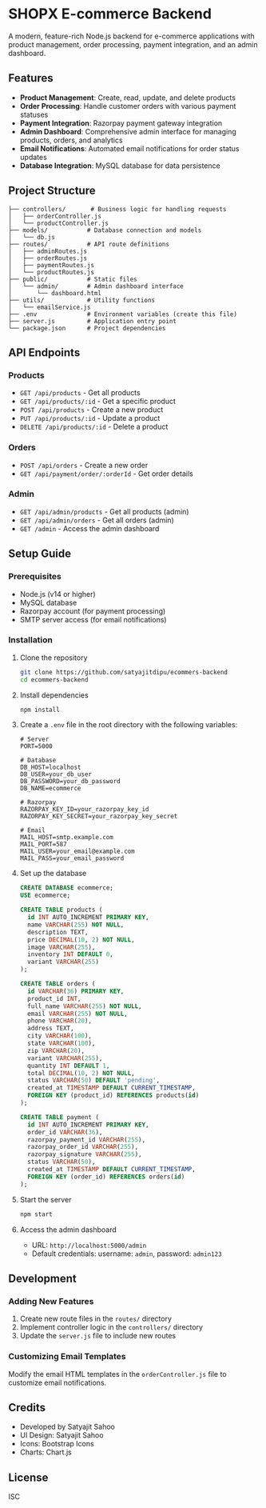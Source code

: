 # SHOPX E-commerce Backend

A modern, feature-rich Node.js backend for e-commerce applications with product management, order processing, payment integration, and an admin dashboard.

## Features

- **Product Management**: Create, read, update, and delete products
- **Order Processing**: Handle customer orders with various payment statuses
- **Payment Integration**: Razorpay payment gateway integration
- **Admin Dashboard**: Comprehensive admin interface for managing products, orders, and analytics
- **Email Notifications**: Automated email notifications for order status updates
- **Database Integration**: MySQL database for data persistence

## Project Structure

```
├── controllers/       # Business logic for handling requests
│   ├── orderController.js
│   └── productController.js
├── models/           # Database connection and models
│   └── db.js
├── routes/           # API route definitions
│   ├── adminRoutes.js
│   ├── orderRoutes.js
│   ├── paymentRoutes.js
│   └── productRoutes.js
├── public/           # Static files
│   └── admin/        # Admin dashboard interface
│       └── dashboard.html
├── utils/            # Utility functions
│   └── emailService.js
├── .env              # Environment variables (create this file)
├── server.js         # Application entry point
└── package.json      # Project dependencies
```

## API Endpoints

### Products
- `GET /api/products` - Get all products
- `GET /api/products/:id` - Get a specific product
- `POST /api/products` - Create a new product
- `PUT /api/products/:id` - Update a product
- `DELETE /api/products/:id` - Delete a product

### Orders
- `POST /api/orders` - Create a new order
- `GET /api/payment/order/:orderId` - Get order details

### Admin
- `GET /api/admin/products` - Get all products (admin)
- `GET /api/admin/orders` - Get all orders (admin)
- `GET /admin` - Access the admin dashboard

## Setup Guide

### Prerequisites
- Node.js (v14 or higher)
- MySQL database
- Razorpay account (for payment processing)
- SMTP server access (for email notifications)

### Installation

1. Clone the repository
   ```sh
   git clone https://github.com/satyajitdipu/ecommers-backend
   cd ecommers-backend
   ```

2. Install dependencies
   ```sh
   npm install
   ```

3. Create a `.env` file in the root directory with the following variables:
   ```
   # Server
   PORT=5000

   # Database
   DB_HOST=localhost
   DB_USER=your_db_user
   DB_PASSWORD=your_db_password
   DB_NAME=ecommerce

   # Razorpay
   RAZORPAY_KEY_ID=your_razorpay_key_id
   RAZORPAY_KEY_SECRET=your_razorpay_key_secret

   # Email
   MAIL_HOST=smtp.example.com
   MAIL_PORT=587
   MAIL_USER=your_email@example.com
   MAIL_PASS=your_email_password
   ```

4. Set up the database
   ```sql
   CREATE DATABASE ecommerce;
   USE ecommerce;

   CREATE TABLE products (
     id INT AUTO_INCREMENT PRIMARY KEY,
     name VARCHAR(255) NOT NULL,
     description TEXT,
     price DECIMAL(10, 2) NOT NULL,
     image VARCHAR(255),
     inventory INT DEFAULT 0,
     variant VARCHAR(255)
   );

   CREATE TABLE orders (
     id VARCHAR(36) PRIMARY KEY,
     product_id INT,
     full_name VARCHAR(255) NOT NULL,
     email VARCHAR(255) NOT NULL,
     phone VARCHAR(20),
     address TEXT,
     city VARCHAR(100),
     state VARCHAR(100),
     zip VARCHAR(20),
     variant VARCHAR(255),
     quantity INT DEFAULT 1,
     total DECIMAL(10, 2) NOT NULL,
     status VARCHAR(50) DEFAULT 'pending',
     created_at TIMESTAMP DEFAULT CURRENT_TIMESTAMP,
     FOREIGN KEY (product_id) REFERENCES products(id)
   );

   CREATE TABLE payment (
     id INT AUTO_INCREMENT PRIMARY KEY,
     order_id VARCHAR(36),
     razorpay_payment_id VARCHAR(255),
     razorpay_order_id VARCHAR(255),
     razorpay_signature VARCHAR(255),
     status VARCHAR(50),
     created_at TIMESTAMP DEFAULT CURRENT_TIMESTAMP,
     FOREIGN KEY (order_id) REFERENCES orders(id)
   );
   ```

5. Start the server
   ```sh
   npm start
   ```

6. Access the admin dashboard
   - URL: `http://localhost:5000/admin`
   - Default credentials: username: `admin`, password: `admin123`

## Development

### Adding New Features

1. Create new route files in the `routes/` directory
2. Implement controller logic in the `controllers/` directory
3. Update the `server.js` file to include new routes

### Customizing Email Templates

Modify the email HTML templates in the `orderController.js` file to customize email notifications.

## Credits

- Developed by Satyajit Sahoo
- UI Design: Satyajit Sahoo
- Icons: Bootstrap Icons
- Charts: Chart.js

## License

ISC
